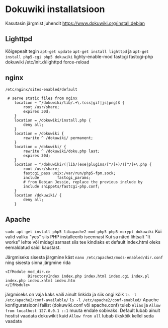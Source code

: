 # Dokuwiki installatsioon
Kasutasin järgmist juhendit https://www.dokuwiki.org/install:debian
## Lighttpd

Kõigepealt tegin ```apt-get update``` ```apt-get install lighttpd```	 ja ```apt-get install php5-cgi php5 dokuwiki```
lighty-enable-mod fastcgi fastcgi-php dokuwiki	 /​etc/​init.d/​lighttpd force-reload




## nginx
```/etc/nginx/sites-enabled/default```

```
 # serve static files from nginx
    location ~ ^/dokuwiki/lib/.+\.(css|gif|js|png)$ {
        root /usr/share;
        expires 30d;
    }
    location = /dokuwiki/install.php {
        deny all;
    }
    location = /dokuwiki {
        rewrite ^ /dokuwiki/ permanent;
    }
    location = /dokuwiki/ {
        rewrite ^ /dokuwiki/doku.php last;
        expires 30d;
    }
    location ~ ^/dokuwiki/(|lib/(exe|plugins/[^/]+)/)[^/]+\.php {
        root /usr/share;
        fastcgi_pass unix:/var/run/php5-fpm.sock;
        include        fastcgi_params;
        # from Debian Jessie, replace the previous include by
        include snippets/fastcgi-php.conf;
    }
    location /dokuwiki/ {
        deny all;
    }
```
## Apache
```sudo apt-get install php5 libapache2-mod-php5 php5-mcrypt dokuwiki```
Kui valid valiku "yes" siis PHP installeerib iseennast
Kui sa näed lihtsalt "It works" lehte või midagi sarnast siis tee kindlaks et default index.html oleks eemaldatud saidi kaustast.


Järgmiseks sisesta järgmine käst ```nano /etc/apache2/mods-enabled/dir.conf```
ning sisesta sinna järgmine rida
```
<IfModule mod_dir.c>
          DirectoryIndex index.php index.html index.cgi index.pl index.php index.xhtml index.htm
</IfModule>
```
järgmiseks on vaja kaks vaili ainult linkida ja siis ongi kõik
```ls -l /etc/apache2/conf-available/```
```ls -l /etc/apache2/conf-enabled/```
Apache konfiguratsiooni failist (dokuwiki.conf või apache.conf) tuleb ```Alias``` ja ```Allow from localhost 127.0.0.1 ::1```
muuta endale sobivaks. Default lubab ainult hostist vaadata dokuwikit kuid ```Allow from all``` lubab ükskõik kellel seda vaadata
